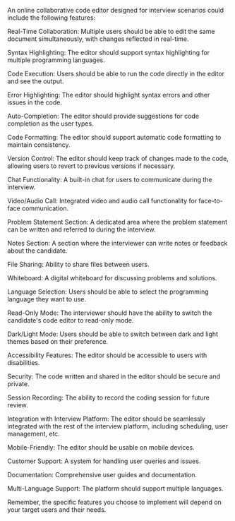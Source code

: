 An online collaborative code editor designed for interview scenarios could include the following features:

Real-Time Collaboration: Multiple users should be able to edit the same document simultaneously, with changes reflected in real-time.

Syntax Highlighting: The editor should support syntax highlighting for multiple programming languages.

Code Execution: Users should be able to run the code directly in the editor and see the output.

Error Highlighting: The editor should highlight syntax errors and other issues in the code.

Auto-Completion: The editor should provide suggestions for code completion as the user types.

Code Formatting: The editor should support automatic code formatting to maintain consistency.

Version Control: The editor should keep track of changes made to the code, allowing users to revert to previous versions if necessary.

Chat Functionality: A built-in chat for users to communicate during the interview.

Video/Audio Call: Integrated video and audio call functionality for face-to-face communication.

Problem Statement Section: A dedicated area where the problem statement can be written and referred to during the interview.

Notes Section: A section where the interviewer can write notes or feedback about the candidate.

File Sharing: Ability to share files between users.

Whiteboard: A digital whiteboard for discussing problems and solutions.

Language Selection: Users should be able to select the programming language they want to use.

Read-Only Mode: The interviewer should have the ability to switch the candidate's code editor to read-only mode.

Dark/Light Mode: Users should be able to switch between dark and light themes based on their preference.

Accessibility Features: The editor should be accessible to users with disabilities.

Security: The code written and shared in the editor should be secure and private.

Session Recording: The ability to record the coding session for future review.

Integration with Interview Platform: The editor should be seamlessly integrated with the rest of the interview platform, including scheduling, user management, etc.

Mobile-Friendly: The editor should be usable on mobile devices.

Customer Support: A system for handling user queries and issues.

Documentation: Comprehensive user guides and documentation.

Multi-Language Support: The platform should support multiple languages.

Remember, the specific features you choose to implement will depend on your target users and their needs.